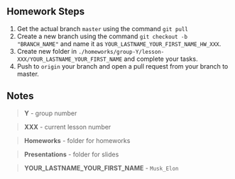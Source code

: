## Homework Steps
1. Get the actual branch `master` using the command `git pull`
2. Create a new branch using the command `git checkout -b "BRANCH_NAME"` and name it as `YOUR_LASTNAME_YOUR_FIRST_NAME_HW_XXX`.
3. Create new folder in `./homeworks/group-Y/lesson-XXX/YOUR_LASTNAME_YOUR_FIRST_NAME` and complete your tasks.
3. Push to `origin` your branch and open a pull request from your branch to master.

## Notes
> **Y** - group number

> **XXX** - current lesson number

> **Homeworks** - folder for homeworks

> **Presentations** - folder for slides

> **YOUR_LASTNAME_YOUR_FIRST_NAME** - `Musk_Elon`
